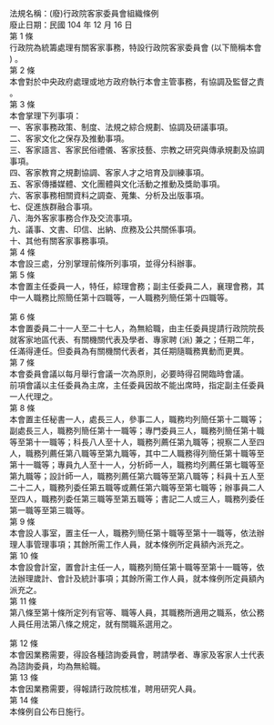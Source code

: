 法規名稱：(廢)行政院客家委員會組織條例  
廢止日期：民國 104 年 12 月 16 日  
第 1 條  
行政院為統籌處理有關客家事務，特設行政院客家委員會 (以下簡稱本會  
) 。  
第 2 條  
本會對於中央政府處理或地方政府執行本會主管事務，有協調及監督之責  
。  
第 3 條  
本會掌理下列事項：  
一、客家事務政策、制度、法規之綜合規劃、協調及研議事項。  
二、客家文化之保存及推動事項。  
三、客家語言、客家民俗禮儀、客家技藝、宗教之研究與傳承規劃及協調  
事項。  
四、客家教育之規劃協調、客家人才之培育及訓練事項。  
五、客家傳播媒體、文化團體與文化活動之推動及獎助事項。  
六、客家事務相關資料之調查、蒐集、分析及出版事項。  
七、促進族群融合事項。  
八、海外客家事務合作及交流事項。  
九、議事、文書、印信、出納、庶務及公共關係事項。  
十、其他有關客家事務事項。  
第 4 條  
本會設三處，分別掌理前條所列事項，並得分科辦事。  
第 5 條  
本會置主任委員一人，特任，綜理會務；副主任委員二人，襄理會務，其  
中一人職務比照簡任第十四職等，一人職務列簡任第十四職等。  


第 6 條  
本會置委員二十一人至二十七人，為無給職，由主任委員提請行政院院長  
就客家地區代表、有關機關代表及學者、專家聘 (派) 兼之；任期二年，  
任滿得連任。但委員為有關機關代表者，其任期隨職務異動而更異。  
第 7 條  
本會委員會議以每月舉行會議一次為原則，必要時得召開臨時會議。  
前項會議以主任委員為主席，主任委員因故不能出席時，指定副主任委員  
一人代理之。  
第 8 條  
本會置主任秘書一人，處長三人，參事二人，職務均列簡任第十二職等；  
副處長三人，職務列簡任第十一職等；專門委員三人，職務列簡任第十職  
等至第十一職等；科長八人至十人，職務列薦任第九職等；視察二人至四  
人，職務列薦任第八職等至第九職等，其中二人職務得列簡任第十職等至  
第十一職等；專員九人至十一人，分析師一人，職務均列薦任第七職等至  
第九職等；設計師一人，職務列薦任第六職等至第八職等；科員十五人至  
二十二人，職務列委任第五職等或薦任第六職等至第七職等；辦事員二人  
至四人，職務列委任第三職等至第五職等；書記二人或三人，職務列委任  
第一職等至第三職等。  
第 9 條  
本會設人事室，置主任一人，職務列簡任第十職等至第十一職等，依法辦  
理人事管理事項；其餘所需工作人員，就本條例所定員額內派充之。  
第 10 條  
本會設會計室，置會計主任一人，職務列簡任第十職等至第十一職等，依  
法辦理歲計、會計及統計事項；其餘所需工作人員，就本條例所定員額內  
派充之。  
第 11 條  
第八條至第十條所定列有官等、職等人員，其職務所適用之職系，依公務  
人員任用法第八條之規定，就有關職系選用之。  


第 12 條  
本會因業務需要，得設各種諮詢委員會，聘請學者、專家及客家人士代表  
為諮詢委員，均為無給職。  
第 13 條  
本會因業務需要，得報請行政院核准，聘用研究人員。  
第 14 條  
本條例自公布日施行。  



